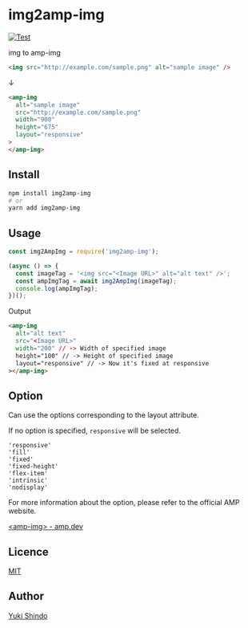 # img2amp-img

[![Test](https://github.com/shinshin86/img2amp-img/actions/workflows/test.yml/badge.svg)](https://github.com/shinshin86/img2amp-img/actions/workflows/test.yml)

img to amp-img

```html
<img src="http://example.com/sample.png" alt="sample image" />
```

↓

```html
<amp-img
  alt="sample image"
  src="http://example.com/sample.png"
  width="900"
  height="675"
  layout="responsive"
>
</amp-img>
```

## Install

```sh
npm install img2amp-img
# or
yarn add img2amp-img
```

## Usage

```javascript
const img2AmpImg = require('img2amp-img');

(async () => {
  const imageTag = '<img src="<Image URL>" alt="alt text" />';
  const ampImgTag = await img2AmpImg(imageTag);
  console.log(ampImgTag);
})();
```

Output

```html
<amp-img
  alt="alt text"
  src="<Image URL>"
  width="200" // -> Width of specified image
  height="100" // -> Height of specified image
  layout="responsive" // -> Now it's fixed at responsive
></amp-img>
```

## Option

Can use the options corresponding to the layout attribute.

If no option is specified, `responsive` will be selected.

```
'responsive'
'fill'
'fixed'
'fixed-height'
'flex-item'
'intrinsic'
'nodisplay'
```

For more information about the option, please refer to the official AMP website.

[\<amp-img\> - amp.dev](https://amp.dev/documentation/components/amp-img/)

## Licence

[MIT](https://github.com/shinshin86/img2amp-img/blob/main/LICENSE)

## Author

[Yuki Shindo](https://shinshin86.com/en)
